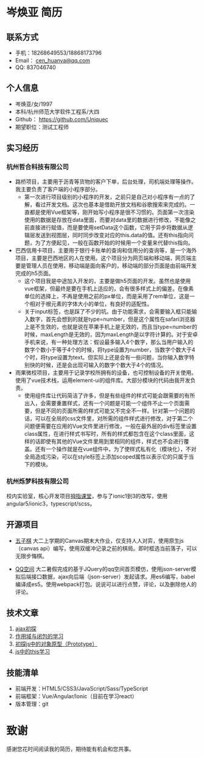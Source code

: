 # 岑焕亚 简历

## 联系方式
- 手机：18268649553/18868173796
- Email： cen_huanya@qq.com
- QQ: 837046740

## 个人信息
- 岑焕亚/女/1997
- 本科/杭州师范大学软件工程系/大四
- Github： https://github.com/Uniquec 
- 期望职位：测试工程师

## 实习经历
  ### 杭州哲合科技有限公司
  - 路桥项目，主要用于沥青等货物的客户下单，后台处理，司机端处理等操作。我主要负责了客户端的小程序部分。
    - 第一次进行项目级别的小程序的开发，之前只是自己对小程序有一点的了解，看过开发文档。这次也基本是借助开放文档和谷歌搜索来完成的。一直都是使用Vue框架等，刚开始写小程序是很不习惯的。页面第一次渲染使用的数据是存放在data里面，而要对data里的数据进行修改，不能像之前直接进行赋值，而是要使用setData这个函数，它用于异步将数据从逻辑层发送到视图层，同时同步改变对应的this.data的值。还有this指向问题，为了方便起见，一般在函数开始的时候用一个变量来代替this指向。
  - 巴西信用卡项目，主要用于银行卡账单的查询和信用分的查询等，是一个海外项目，主要是巴西地区的人在使用。这个项目分为网页端和移动端，网页端主要是管理人员在使用，移动端是面向客户的，移动端的部分页面是由前端开发完成的h5页面。
      - 这个项目我是中途加入开发的，主要是做h5页面的开发。虽然也是使用vue框架，但最终是要在手机上适应的，会有很多样式上的偏差。在像素单位的选择上，不再是使用之前的px单位，而是采用了rem单位，这是一个相对于根元素的字体大小的单位，有良好的适配性。
      - 关于input标签，也是踩了不少的坑。由于功能需求，会需要输入框只能输入数字，首先会想到的就是type=number，但是这个属性在safari浏览器上是不生效的，也就是说在苹果手机上是无效的，而且当type=number的时候，maxLength是无效的，因为maxLength是以字符计算的。对于安卓手机来说，有一种处理方法：假设最多输入4个数字，那么当用户输入的数字个数小于等于4个的时候，将type设置为number，当数字个数大于4个时，将type设置为text。但实际上还是会有一些问题，当你输入数字特别快的时候，还是会出现可输入的数字个数大于4个的情况。
  - 雨果微校项目，主要用于记录学校所拥有的设备，也可控制设备的开关使用。使用了vue技术栈，运用element-ui的组件库。大部分模块的代码由我开发负责。
    - 使用组件库让代码简洁了许多，但是有些组件的样式可能会跟需要的有所出入，会需要重置样式，还有一个问题是可能一个组件不止一个页面需要，但是不同的页面所需的样式可能又不完全不一样。针对第一个问题的话，可以在全局的css文件里，对所需的组件样式进行修改，对于第二个问题便需要在应用的Vue文件里进行修改，一般在最外层的div标签里设置class属性，在进行样式书写时，所有的样式都包含在这个class里面，这样的话即使有其他的Vue文件里用到里相同的组件，样式也不会进行覆盖。还有一个操作就是在vue组件中，为了使样式私有化（模块化），不对全局造成污染，可以在style标签上添加scoped属性以表示它的只属于当下的模块。
### 杭州烁梦科技有限公司 
  校内实验室，核心开发项目[拇指课堂](http://www.thumbclass.com/website/index.html)，参与了ionic1到3的改写，使用angular5/ionic3，typescript/scss。
## 开源项目

- [五子棋](https://github.com/Uniquec/Gobang)
大二上学期的Canvas期末大作业，仅支持人人对弈，使用原生js（canvas api）编写，使用双缓冲记录之前的棋局。即时框选当前落子，可以无限步悔棋。

- [QQ空间](https://github.com/Uniquec/qzone) 
大二暑假完成的基于JQuery的qq空间首页模仿，使用json-server模拟后端接口数据，ajax向后端（json-server）发起请求。用es6编写，babel编译成es5。使用webpack打包。说说可以进行点赞，评论，以及删除他人的评论。

## 技术文章
1. [ajax初探](https://segmentfault.com/a/1190000013810859)    
1. [作用域与闭包的学习](https://segmentfault.com/a/1190000013865842)  
1. [初探js中的对象原型（Prototype）](https://segmentfault.com/a/1190000013964019)  
1. [js中的this学习](https://segmentfault.com/a/1190000013991854)  

## 技能清单

- 前端开发：HTML5/CSS3/JavaScript/Sass/TypeScript
- 前端框架：Vue/Angular/Ionic（目前在学习react）
- 版本管理：git

# 致谢
感谢您花时间阅读我的简历，期待能有机会和您共事。